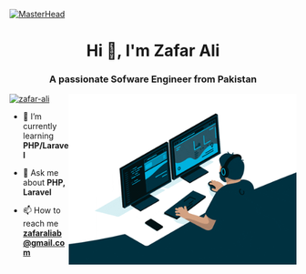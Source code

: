 [![MasterHead](https://user-images.githubusercontent.com/74038190/240304586-d48893bd-0757-481c-8d7e-ba3e163feae7.png)](https://Mirzaazmath.io)
<h1 align="center">Hi 👋, I'm Zafar Ali</h1>
<h3 align="center">A passionate Sofware Engineer from Pakistan</h3>
<img align="right" alt="Coding" width="400" src="https://github.com/Mirzaazmath/threads_clone/blob/main/assets/output/coding.gif">


<p align="left"> <a href="https://github.com/ryo-ma/github-profile-trophy"><img src="https://github-profile-trophy.vercel.app/?username=zafar-ali" alt="zafar-ali" /></a> </p>

- 🌱 I’m currently learning **PHP/Laravel**

- 💬 Ask me about **PHP, Laravel**

- 📫 How to reach me **zafaraliab@gmail.com**
